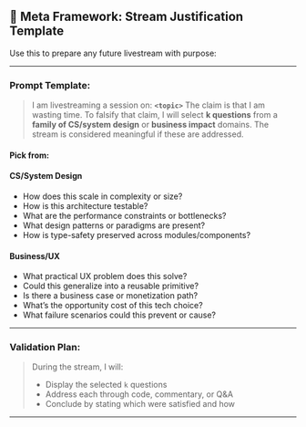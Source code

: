 
## 🧠 Meta Framework: Stream Justification Template

Use this to prepare any future livestream with purpose:

---

### Prompt Template:

> I am livestreaming a session on:
> **`<topic>`**
> The claim is that I am wasting time.
> To falsify that claim, I will select **k questions** from a **family of CS/system design** or **business impact** domains.
> The stream is considered meaningful if these are addressed.

#### Pick from:

#### CS/System Design

* How does this scale in complexity or size?
* How is this architecture testable?
* What are the performance constraints or bottlenecks?
* What design patterns or paradigms are present?
* How is type-safety preserved across modules/components?

#### Business/UX

* What practical UX problem does this solve?
* Could this generalize into a reusable primitive?
* Is there a business case or monetization path?
* What’s the opportunity cost of this tech choice?
* What failure scenarios could this prevent or cause?

---

### Validation Plan:

> During the stream, I will:
>
> * Display the selected `k` questions
> * Address each through code, commentary, or Q\&A
> * Conclude by stating which were satisfied and how

---
